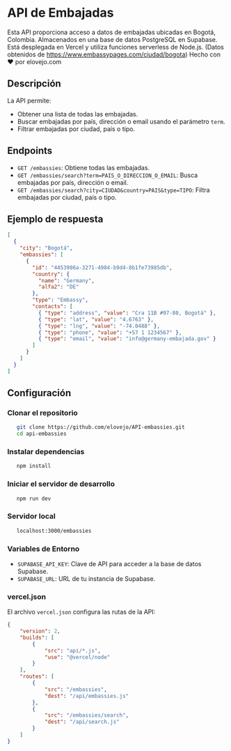 # API de Embajadas

Esta API proporciona acceso a datos de embajadas ubicadas en Bogotá, Colombia. Almacenados en una base de datos PostgreSQL en Supabase. Está desplegada en Vercel y utiliza funciones serverless de Node.js.
(Datos obtenidos de https://www.embassypages.com/ciudad/bogota)
Hecho con ❤️ por elovejo.com

## Descripción

La API permite:

* Obtener una lista de todas las embajadas.
* Buscar embajadas por país, dirección o email usando el parámetro `term`.
* Filtrar embajadas por ciudad, país o tipo.

## Endpoints

* `GET /embassies`: Obtiene todas las embajadas.
* `GET /embassies/search?term=PAIS_O_DIRECCION_O_EMAIL`: Busca embajadas por país, dirección o email.
* `GET /embassies/search?city=CIUDAD&country=PAIS&type=TIPO`: Filtra embajadas por ciudad, país o tipo.

## Ejemplo de respuesta

```json
[
  {
    "city": "Bogotá",
    "embassies": [
      {
        "id": "4453986a-3271-4984-b9d4-8b1fe73985db",
        "country": {
          "name": "Germany",
          "alfa2": "DE"
        },
        "type": "Embassy",
        "contacts": [
          { "type": "address", "value": "Cra 11B #97-80, Bogotá" },
          { "type": "lat", "value": "4.6763" },
          { "type": "lng", "value": "-74.0488" },
          { "type": "phone", "value": "+57 1 1234567" },
          { "type": "email", "value": "info@germany-embajada.gov" }
        ]
      }
    ]
  }
]
```

## Configuración

### Clonar el repositorio

```sh
   git clone https://github.com/elovejo/API-embassies.git
   cd api-embassies
```

### Instalar dependencias

```sh
   npm install
```

### Iniciar el servidor de desarrollo

```sh
   npm run dev
```

### Servidor local

```sh
   localhost:3000/embassies
```

### Variables de Entorno

* `SUPABASE_API_KEY`: Clave de API para acceder a la base de datos Supabase.
* `SUPABASE_URL`: URL de tu instancia de Supabase.

### vercel.json

El archivo `vercel.json` configura las rutas de la API:

```json
{
    "version": 2,
    "builds": [
        {
            "src": "api/*.js",
            "use": "@vercel/node"
        }
    ],
    "routes": [
        {
            "src": "/embassies",
            "dest": "/api/embassies.js"
        },
        {
            "src": "/embassies/search",
            "dest": "/api/search.js"
        }
    ]
}
```